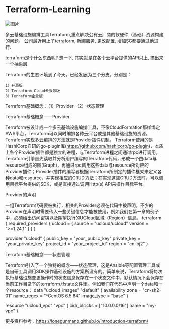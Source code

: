 # Terraform-Learning
![图片](https://user-images.githubusercontent.com/2436384/157817973-a37ecd2d-9f00-4b25-8c39-bf8394d0cd27.png)

多云基础设施编排工具Terraform,重点解决公有云厂商的软硬件（基础）资源构建的问题。
公司最近用上了terraform, 新建服务, 更改配置, 增加SG都要通过他进行.

terraform是个什么东西呢? 想一下, 其实就是在各个云平台提供的API只上, 搞出来一个抽象层.

Terraform的生态环境到了今天，已经发展为三个分支，分别是：

    1）开源版
    2）Terraform Cloud云服务版
    3）Terraform企业版
	
	

Terraform基础概念：（1）Provider （2）状态管理

Terraform基础概念——Provider


Terraform被设计成一个多云基础设施编排工具，不像CloudFormation那样绑定AWS平台，Terraform可以同时编排各种云平台或是其他基础设施的资源。Terraform实现多云编排的方法就是Provider插件机制。
Terraform使用的是HashiCorp自研的go-plugin库(https://github.com/hashicorp/go-plugin)，本质上各个Provider插件都是独立的进程，与Terraform进程之间通过rpc进行调用。Terraform引擎首先读取并分析用户编写的Terraform代码，形成一个由data与resource组成的图(Graph)，再通过rpc调用这些data与resource所对应的Provider插件；Provider插件的编写者根据Terraform所制定的插件框架来定义各种data和resource，并实现相应的CRUD方法；在实现这些CRUD方法时，可以调用目标平台提供的SDK，或是直接通过调用Http(s) API来操作目标平台。


Provider的声明

一组Terraform代码要被执行，相关的Provider必须在代码中被声明。不少的Provider在声明时需要传入一些关键信息才能被使用，例如我们在第一章的例子中，必须给出访问密钥以及期望执行的UCloud区域（Region）信息。
terraform {
  required_providers {
    ucloud    = {
      source  = "ucloud/ucloud"
      version = ">=1.24.1"
    }
  }
}

provider "ucloud" {
  public_key  = "your_public_key"
  private_key = "your_private_key"
  project_id  = "your_project_id"
  region      = "cn-bj2"
}



Terraform基础概念——状态管理


Terraform引入了一个独特的概念——状态管理，这是Ansible等配置管理工具或是自研工具调用SDK操作基础设施的方案所没有的。简单来说，Terraform将每次执行基础设施变更操作时的状态信息保存在一个状态文件中，默认情况下会保存在当前工作目录下的terraform.tfstate文件里。例如我们在代码中声明一个data和一个resource：
data "ucloud_images" "default" {
  availability_zone = "cn-sh2-01"
  name_regex        = "^CentOS 6.5 64"
  image_type        = "base"
}

resource "ucloud_vpc" "vpc" {
  cidr_blocks = ["10.0.0.0/16"]
  name = "my-vpc"
}



更多资料参考：https://lonegunmanb.github.io/introduction-terraform/
